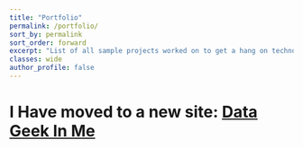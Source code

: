 ```yaml
---
title: "Portfolio"
permalink: /portfolio/
sort_by: permalink
sort_order: forward
excerpt: "List of all sample projects worked on to get a hang on technologies"
classes: wide
author_profile: false
---
```

# I Have moved to a new site: [Data Geek In Me](https://www.datageekinme.com/portfolio)
